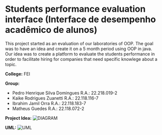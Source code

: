 # Students performance evaluation interface (Interface de desempenho acadêmico de alunos)

This project started as an evaluation of our laboratories of OOP.
The goal was to have an idea and create it on a 5 month period using OOP in java.
Our idea was to create a platform to evaluate the students performance in order to facilitate hiring for companies that need specific knowlege about a topic.

**College:** FEI

**Group:** 
  * Pedro Henrique Silva Domingues R.A.: 22.218.019-2
  * Kaike Rodrigues Zuanetti       R.A.: 22.118.116-7
  * Ibrahim Jamil Orra             R.A.: 22.118.183-7
  * Matheus Guedes                 R.A.: 22.118.072-2

**Project Idea:**
![DIAGRAM](https://github.com/12pedro07/OOP-Project/tree/master/imgs/qss.png)

**UML:**
![UML](https://github.com/12pedro07/OOP-Project/tree/master/imgs/UML.png)
